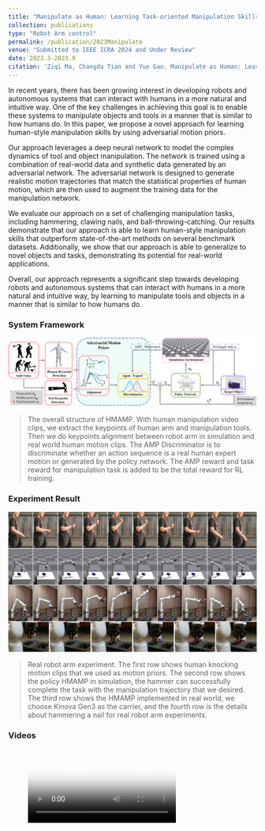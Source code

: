 ```yaml
---
title: "Manipulate as Human: Learning Task-oriented Manipulation Skills by Adversarial Motion Priors"
collection: publications
type: "Robot Arm control"
permalink: /publication/2023Manipulate
venue: "Submitted to IEEE ICRA 2024 and Under Review"
date: 2023.3-2023.9
citation: 'Ziqi Ma, Changda Tian and Yue Gao. Manipulate as Human: Learning Task-oriented Manipulation Skills by Adversarial Motion Priors. Submitted to IEEE ICRA 2024 and Under Review, Sept 2023.'
---
```


In recent years, there has been growing interest in developing robots and autonomous systems that can interact with humans in a more natural and intuitive way. One of the key challenges in achieving this goal is to enable these systems to manipulate objects and tools in a manner that is similar to how humans do. In this paper, we propose a novel approach for learning human-style manipulation skills by using adversarial motion priors.

Our approach leverages a deep neural network to model the complex dynamics of tool and object manipulation. The network is trained using a combination of real-world data and synthetic data generated by an adversarial network. The adversarial network is designed to generate realistic motion trajectories that match the statistical properties of human motion, which are then used to augment the training data for the manipulation network.

We evaluate our approach on a set of challenging manipulation tasks, including hammering, clawing nails, and ball-throwing-catching. Our results demonstrate that our approach is able to learn human-style manipulation skills that outperform state-of-the-art methods on several benchmark datasets. Additionally, we show that our approach is able to generalize to novel objects and tasks, demonstrating its potential for real-world applications.

Overall, our approach represents a significant step towards developing robots and autonomous systems that can interact with humans in a more natural and intuitive way, by learning to manipulate tools and objects in a manner that is similar to how humans do.

### System Framework

![](../images/amp_arm_frame.png)

> The overall structure of HMAMP. With human manipulation video clips, we extract the keypoints of human arm and manipulation tools. Then we do keypoints alignment between robot arm in simulation and real world human motion clips. The AMP Discriminator is to discriminate whether an action sequence is a real human expert motion or generated by the policy network. The AMP reward and task reward for manipulation task is added to be the total reward for RL training.

### Experiment Result

![](../images/amp_arm_exp.png)

> Real robot arm experiment. The first row shows human knocking motion clips that we used as motion priors. The second row shows the policy HMAMP in simulation, the hammer can successfully complete the task with the manipulation trajectory that we desired. The third row shows the HMAMP implemented in real world, we choose Kinova Gen3 as the carrier, and the fourth row is the details about hammering a nail for real robot arm experiments.

### Videos

<figure class="video_container">
  <video controls="true" allowfullscreen="true" poster="../images/ziqi_video_front.jpg">
    <source src="../files/ziqi_video.mp4" type="video/mp4">
  </video>
</figure>